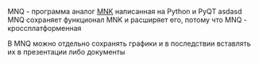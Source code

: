 MNQ - программа аналог [MNK](https://moss.phys.msu.ru/mnk) написанная на Python и PyQT
asdasd
MNQ сохраняет функционал MNK и расширяет его, потому что MNQ - кроссплатформенная

В MNQ можно отдельно сохранять графики и в последствии вставлять их в презентации либо документы


